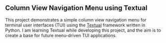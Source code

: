 ## Column View Navigation Menu using Textual

This project demonstrates a simple column view navigation menu for terminal user interfaces (TUI) using the [Textual](https://github.com/textualize/textual/) framework written in Python. I am learning Textual while developing this project, and the aim is to create a base for future menu-driven TUI applications.
